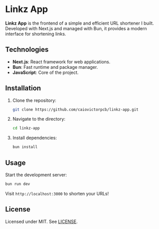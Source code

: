 # Linkz App

**Linkz App** is the frontend of a simple and efficient URL shortener I built. Developed with Next.js and managed with Bun, it provides a modern interface for shortening links.

## Technologies

- **Next.js**: React framework for web applications.
- **Bun**: Fast runtime and package manager.
- **JavaScript**: Core of the project.

## Installation

1. Clone the repository:
   ```bash
   git clone https://github.com/caiovictorpcb/linkz-app.git
   ```
2. Navigate to the directory:
   ```bash
   cd linkz-app
   ```
3. Install dependencies:
   ```bash
   bun install
   ```

## Usage

Start the development server:
```bash
bun run dev
```

Visit `http://localhost:3000` to shorten your URLs!

## License

Licensed under MIT. See [LICENSE](LICENSE).

